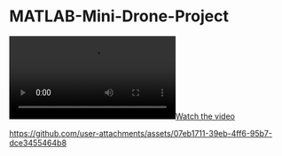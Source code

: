 # MATLAB-Mini-Drone-Project

[![Watch the video](https://raw.githubusercontent.com/CarterKlebuc/MATLAB-Mini-Drone-Project/main/Minidrone_Flight_Animation.mp4)](https://raw.githubusercontent.com/CarterKlebuc/MATLAB-Mini-Drone-Project/main/Minidrone_Flight_Animation.mp4)



https://github.com/user-attachments/assets/07eb1711-39eb-4ff6-95b7-dce3455464b8

